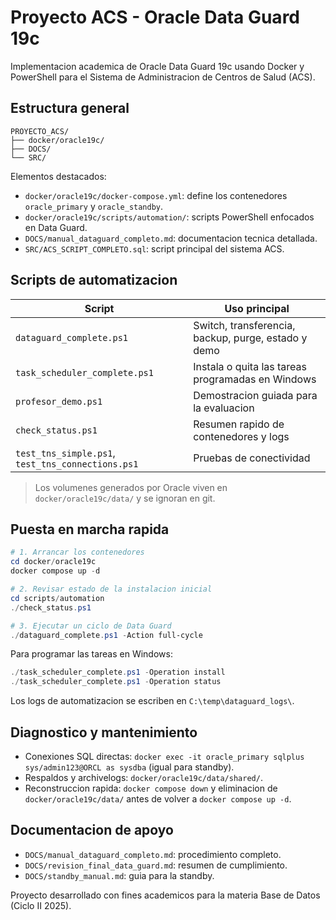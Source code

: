 # Proyecto ACS - Oracle Data Guard 19c

Implementacion academica de Oracle Data Guard 19c usando Docker y PowerShell para el Sistema de Administracion de Centros de Salud (ACS).

## Estructura general

```text
PROYECTO_ACS/
├── docker/oracle19c/
├── DOCS/
└── SRC/
```

Elementos destacados:

- `docker/oracle19c/docker-compose.yml`: define los contenedores `oracle_primary` y `oracle_standby`.
- `docker/oracle19c/scripts/automation/`: scripts PowerShell enfocados en Data Guard.
- `DOCS/manual_dataguard_completo.md`: documentacion tecnica detallada.
- `SRC/ACS_SCRIPT_COMPLETO.sql`: script principal del sistema ACS.

## Scripts de automatizacion

| Script | Uso principal |
|--------|---------------|
| `dataguard_complete.ps1` | Switch, transferencia, backup, purge, estado y demo |
| `task_scheduler_complete.ps1` | Instala o quita las tareas programadas en Windows |
| `profesor_demo.ps1` | Demostracion guiada para la evaluacion |
| `check_status.ps1` | Resumen rapido de contenedores y logs |
| `test_tns_simple.ps1`, `test_tns_connections.ps1` | Pruebas de conectividad |

> Los volumenes generados por Oracle viven en `docker/oracle19c/data/` y se ignoran en git.

## Puesta en marcha rapida

```powershell
# 1. Arrancar los contenedores
cd docker/oracle19c
docker compose up -d

# 2. Revisar estado de la instalacion inicial
cd scripts/automation
./check_status.ps1

# 3. Ejecutar un ciclo de Data Guard
./dataguard_complete.ps1 -Action full-cycle
```

Para programar las tareas en Windows:

```powershell
./task_scheduler_complete.ps1 -Operation install
./task_scheduler_complete.ps1 -Operation status
```

Los logs de automatizacion se escriben en `C:\temp\dataguard_logs\`.

## Diagnostico y mantenimiento

- Conexiones SQL directas: `docker exec -it oracle_primary sqlplus sys/admin123@ORCL as sysdba` (igual para standby).
- Respaldos y archivelogs: `docker/oracle19c/data/shared/`.
- Reconstruccion rapida: `docker compose down` y eliminacion de `docker/oracle19c/data/` antes de volver a `docker compose up -d`.

## Documentacion de apoyo

- `DOCS/manual_dataguard_completo.md`: procedimiento completo.
- `DOCS/revision_final_data_guard.md`: resumen de cumplimiento.
- `DOCS/standby_manual.md`: guia para la standby.

Proyecto desarrollado con fines academicos para la materia Base de Datos (Ciclo II 2025).

